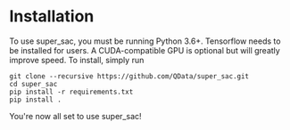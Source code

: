 Installation
==============

To use super_sac, you must be running Python 3.6+. Tensorflow needs to be installed for users. A CUDA-compatible GPU is optional but will greatly improve speed. To install, simply run

```
git clone --recursive https://github.com/QData/super_sac.git
cd super_sac
pip install -r requirements.txt
pip install .
```

You're now all set to use super_sac! 